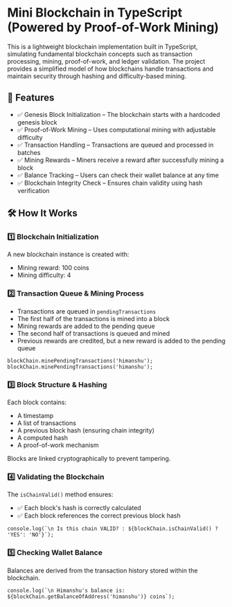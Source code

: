 # Mini Blockchain in TypeScript (Powered by Proof-of-Work Mining)

This is a lightweight blockchain implementation built in TypeScript, simulating fundamental blockchain concepts such as transaction processing, mining, proof-of-work, and ledger validation. The project provides a simplified model of how blockchains handle transactions and maintain security through hashing and difficulty-based mining.

## 🚀 Features

- ✅ Genesis Block Initialization – The blockchain starts with a hardcoded genesis block
- ✅ Proof-of-Work Mining – Uses computational mining with adjustable difficulty
- ✅ Transaction Handling – Transactions are queued and processed in batches
- ✅ Mining Rewards – Miners receive a reward after successfully mining a block
- ✅ Balance Tracking – Users can check their wallet balance at any time
- ✅ Blockchain Integrity Check – Ensures chain validity using hash verification

## 🛠 How It Works

### 1️⃣ Blockchain Initialization

A new blockchain instance is created with:
- Mining reward: 100 coins
- Mining difficulty: 4

### 2️⃣ Transaction Queue & Mining Process

- Transactions are queued in `pendingTransactions`
- The first half of the transactions is mined into a block
- Mining rewards are added to the pending queue
- The second half of transactions is queued and mined
- Previous rewards are credited, but a new reward is added to the pending queue

```
blockChain.minePendingTransactions('himanshu');
blockChain.minePendingTransactions('himanshu');
```

### 3️⃣ Block Structure & Hashing

Each block contains:
- A timestamp
- A list of transactions 
- A previous block hash (ensuring chain integrity)
- A computed hash
- A proof-of-work mechanism

Blocks are linked cryptographically to prevent tampering.

### 4️⃣ Validating the Blockchain

The `isChainValid()` method ensures:
- ✅ Each block's hash is correctly calculated
- ✅ Each block references the correct previous block hash

```
console.log(`\n Is this chain VALID? : ${blockChain.isChainValid() ? 'YES': 'NO'}`);
```

### 5️⃣ Checking Wallet Balance

Balances are derived from the transaction history stored within the blockchain.
```
console.log(`\n Himanshu's balance is: ${blockChain.getBalanceOfAddress('himanshu')} coins`);
```